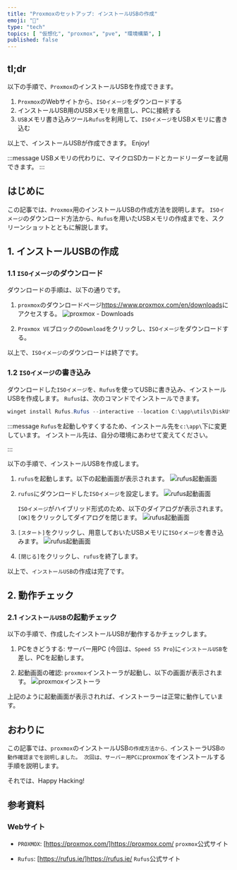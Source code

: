 ```yaml
---
title: "Proxmoxのセットアップ: インストールUSBの作成"
emoji: "🏨"
type: "tech"
topics: [ "仮想化", "proxmox", "pve", "環境構築", ]
published: false
---
```


## tl;dr

以下の手順で、`Proxmox`のインストールUSBを作成できます。

1. `Proxmox`のWebサイトから、`ISOイメージ`をダウンロードする
2. インストールUSB用のUSBメモリを用意し、PCに接続する
3. `USB`メモリ書き込みツール`Rufus`を利用して、`ISOイメージ`をUSBメモリに書き込む

以上で、インストールUSBが作成できます。
Enjoy!

:::message
USBメモリの代わりに、マイクロSDカードとカードリーダーを試用できます。
:::

## はじめに

この記事では、`Proxmox`用のインストールUSBの作成方法を説明します。
`ISOイメージ`のダウンロード方法から、`Rufus`を用いたUSBメモリの作成までを、スクリーンショットとともに解説します。

## 1. インストールUSBの作成

### 1.1 `ISOイメージ`のダウンロード

ダウンロードの手順は、以下の通りです。

1. `proxmox`のダウンロードページ[<https://www.proxmox.com/en/downloads>](https://www.proxmox.com/en/downloads)にアクセスする。
   ![`proxmox` - Downloads](/images/articles/proxmox-setup/ss-proxmox-download.png)

2. `Proxmox VE`ブロックの`Download`をクリックし、`ISOイメージ`をダウンロードする。

以上で、`ISOイメージ`のダウンロードは終了です。

### 1.2 `ISOイメージ`の書き込み

ダウンロードした`ISOイメージ`を、`Rufus`を使ってUSBに書き込み、インストールUSBを作成します。
`Rufus`は、次のコマンドでインストールできます。

```powershell
winget install Rufus.Rufus --interactive --location C:\app\utils\DiskUtils\rufus\

```

:::message
`Rufus`を起動しやすくするため、インストール先を`c:\app\`下に変更しています。
インストール先は、自分の環境にあわせて変えてください。

:::

以下の手順で、インストールUSBを作成します。

1. `rufus`を起動します。以下の起動画面が表示されます。
   ![`rufus`起動画面](/images/articles/proxmox-setup/ss-rufus-start.png)

2. `rufus`にダウンロードした`ISOイメージ`を設定します。
   ![`rufus`起動画面](/images/articles/proxmox-setup/ss-rufus-isoset.png)

   `ISOイメージ`がハイブリッド形式のため、以下のダイアログが表示されます。`[OK]`をクリックしてダイアログを閉じます。
   ![`rufus`起動画面](/images/articles/proxmox-setup/ss-rufus-dialog1.png)

3. `[スタート]`をクリックし、用意しておいたUSBメモリに`ISOイメージ`を書き込みます。
   ![`rufus`起動画面](/images/articles/proxmox-setup/ss-rufus-writing.png)

4. `[閉じる]`をクリックし、`rufus`を終了します。

以上で、`インストールUSB`の作成は完了です。

## 2. 動作チェック

### 2.1 `インストールUSB`の起動チェック

以下の手順で、作成したインストールUSBが動作するかチェックします。

1. PCをきどうする:
   サーバー用PC (今回は、`Speed S5 Pro`)に`インストールUSB`を差し、PCを起動します。

2. 起動画面の確認:
   `proxmox`インストーラが起動し、以下の画面が表示されます。
   ![`proxmox`インストーラ](/images/articles/proxmox-setup/ss-proxmox-installer-boot.png)

上記のように起動画面が表示されれば、インストーラーは正常に動作しています。

## おわりに

この記事では、`proxmox`のインストールUSB`の作成方法から、`インストーラUSB`の動作確認までを説明しました。
次回は、サーバー用PCに`proxmox`をインストールする手順を説明します。

それでは、Happy Hacking!

## 参考資料

### Webサイト

- `PROXMOX`: [https://proxmox.com/]<https://proxmox.com/>
  `proxmox`公式サイト

- `Rufus`: [https://rufus.ie/]<https://rufus.ie/>
  `Rufus`公式サイト

